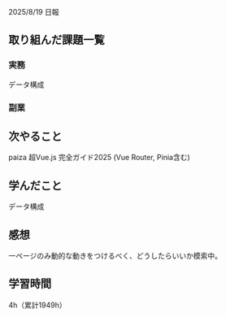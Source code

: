 
2025/8/19 日報
## 取り組んだ課題一覧


### 実務
データ構成


### 副業



## 次やること
paiza
超Vue.js 完全ガイド2025 (Vue Router, Pinia含む)


## 学んだこと
データ構成


## 感想
一ページのみ動的な動きをつけるべく、どうしたらいいか模索中。


## 学習時間
4h（累計1949h）
